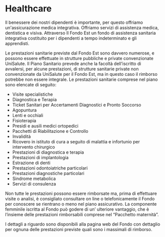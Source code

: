
# Healthcare
Il benessere dei nostri dipendenti è importante, per questo offriamo un'assicurazione medica integrativa. Offriamo servizi di assistenza medica, dentistica e visiva.
Attraverso Il Fondo Est un fondo di assistenza sanitaria integrativa costituito per i dipendenti a tempo indeterminato e gli apprendisti.

Le prestazioni sanitarie previste dal Fondo Est sono davvero numerose, e possono essere effettuate in strutture pubbliche e private convenzionate UniSalute. Il Piano Sanitario prevede anche la facoltà dell’iscritto di avvalersi, per alcune prestazioni, di strutture sanitarie private non convenzionate da UniSalute per il Fondo Est, ma in questo caso il rimborso potrebbe non essere integrale. Le prestazioni sanitarie comprese nel piano sono elencate di seguito:

- Visite specialistiche
- Diagnostica e Terapia
- Ticket Sanitari per Accertamenti Diagnostici e Pronto Soccorso
- Agopuntura
- Lenti e occhiali
- Fisioterapia
- Presidi e ausili medici ortopedici
- Pacchetti di Riabilitazione e Controllo
- Invalidità
- Ricovero in istituto di cura a seguito di malattia e infortunio per intervento chirurgico
- Prestazioni di diagnostica e terapia
- Prestazioni di implantologia
- Estrazione di denti
- Prestazioni odontoiatriche particolari
- Prestazioni diagnostiche particolari
- Sindrome metabolica
- Servizi di consulenza

Non tutte le prestazioni possono essere rimborsate ma, prima di effettuare visite o analisi, è consigliato consultare on line o telefonicamente il Fondo per conoscere se rientrano o meno nel piano assicurativo. La componente femminile iscritta al Fondo può godere di un’ ulteriore vantaggio, che è l’insieme delle prestazioni rimborsabili comprese nel “Pacchetto maternità”.

I dettagli a riguardo sono disponibili alla pagina web del Fondo con dettaglio per ognuna delle prestazioni previste quali sono i massimali di rimborso.
